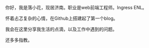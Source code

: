 你好，我是落小花，现居济南。职业是web前端工程师。Ingress ENL。

怀着忐忑复杂的心情，在Github上搭建起了第一个blog。

我会在这里分享我生活的点滴，以及工作中遇到的问题。

还多多指教。

